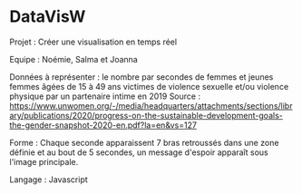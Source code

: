 # DataVisW
Projet : Créer une visualisation en temps réel

Equipe : Noémie, Salma et Joanna

Données à représenter : le nombre par secondes de femmes et jeunes femmes âgées de 15 à 49 ans victimes de violence sexuelle et/ou violence physique par un partenaire intime en 2019
Source : https://www.unwomen.org/-/media/headquarters/attachments/sections/library/publications/2020/progress-on-the-sustainable-development-goals-the-gender-snapshot-2020-en.pdf?la=en&vs=127 

Forme : Chaque seconde apparaissent 7 bras retroussés dans une zone définie et au bout de 5 secondes, un message d'espoir apparaît sous l'image principale. 

Langage : Javascript




